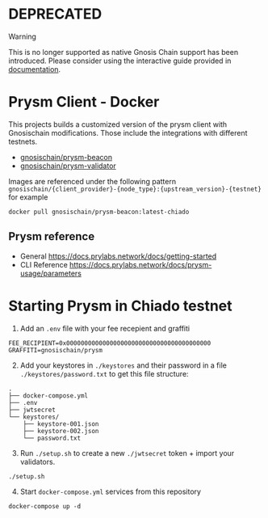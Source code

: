 # DEPRECATED
> [!WARNING]  
> This is no longer supported as native Gnosis Chain support has been introduced. Please consider using the interactive guide provided in [documentation](https://docs.gnosischain.com/node/manual/).

# Prysm Client - Docker

This projects builds a customized version of the prysm client with Gnosischain modifications. Those include the integrations with different testnets.

- [gnosischain/prysm-beacon](https://hub.docker.com/repository/docker/gnosischain/prysm-beacon)
- [gnosischain/prysm-validator](https://hub.docker.com/repository/docker/gnosischain/prysm-validator)

Images are referenced under the following pattern `gnosischain/{client_provider}-{node_type}:{upstream_version}-{testnet}` for example

```
docker pull gnosischain/prysm-beacon:latest-chiado
```

## Prysm reference

- General https://docs.prylabs.network/docs/getting-started
- CLI Reference https://docs.prylabs.network/docs/prysm-usage/parameters

# Starting Prysm in Chiado testnet

1. Add an `.env` file with your fee recepient and graffiti

```
FEE_RECIPIENT=0x0000000000000000000000000000000000000000
GRAFFITI=gnosischain/prysm
```

2. Add your keystores in `./keystores` and their password in a file `./keystores/password.txt` to get this file structure:

```
.
├── docker-compose.yml
├── .env
├── jwtsecret
└── keystores/
    ├── keystore-001.json
    ├── keystore-002.json
    └── password.txt
```

3. Run `./setup.sh` to create a new `./jwtsecret` token + import your validators.

```
./setup.sh
```

4. Start `docker-compose.yml` services from this repository

```
docker-compose up -d
```
